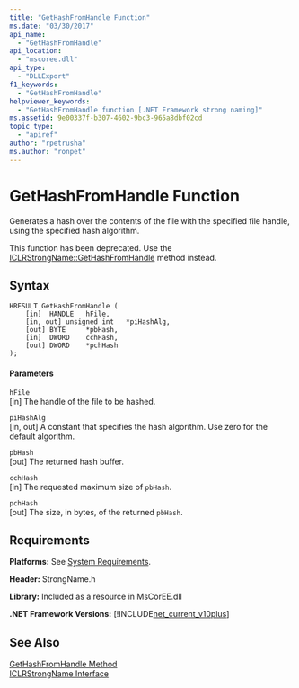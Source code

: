 ```yaml
---
title: "GetHashFromHandle Function"
ms.date: "03/30/2017"
api_name: 
  - "GetHashFromHandle"
api_location: 
  - "mscoree.dll"
api_type: 
  - "DLLExport"
f1_keywords: 
  - "GetHashFromHandle"
helpviewer_keywords: 
  - "GetHashFromHandle function [.NET Framework strong naming]"
ms.assetid: 9e00337f-b307-4602-9bc3-965a8dbf02cd
topic_type: 
  - "apiref"
author: "rpetrusha"
ms.author: "ronpet"
---
```

# GetHashFromHandle Function
Generates a hash over the contents of the file with the specified file handle, using the specified hash algorithm.  
  
 This function has been deprecated. Use the [ICLRStrongName::GetHashFromHandle](../../../../docs/framework/unmanaged-api/hosting/iclrstrongname-gethashfromhandle-method.md) method instead.  
  
## Syntax  
  
```  
HRESULT GetHashFromHandle (  
    [in]  HANDLE   hFile,  
    [in, out] unsigned int   *piHashAlg,  
    [out] BYTE     *pbHash,  
    [in]  DWORD    cchHash,  
    [out] DWORD    *pchHash  
);  
```  
  
#### Parameters  
 `hFile`  
 [in] The handle of the file to be hashed.  
  
 `piHashAlg`  
 [in, out] A constant that specifies the hash algorithm. Use zero for the default algorithm.  
  
 `pbHash`  
 [out] The returned hash buffer.  
  
 `cchHash`  
 [in] The requested maximum size of `pbHash`.  
  
 `pchHash`  
 [out] The size, in bytes, of the returned `pbHash`.  
  
## Requirements  
 **Platforms:** See [System Requirements](../../../../docs/framework/get-started/system-requirements.md).  
  
 **Header:** StrongName.h  
  
 **Library:** Included as a resource in MsCorEE.dll  
  
 **.NET Framework Versions:** [!INCLUDE[net_current_v10plus](../../../../includes/net-current-v10plus-md.md)]  
  
## See Also  
 [GetHashFromHandle Method](../../../../docs/framework/unmanaged-api/hosting/iclrstrongname-gethashfromhandle-method.md)  
 [ICLRStrongName Interface](../../../../docs/framework/unmanaged-api/hosting/iclrstrongname-interface.md)

